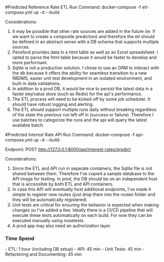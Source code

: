#Predicted Reference Rate ETL
Run Command: docker-compose -f etl-compose.yml up -d --build 

Considerations:
1) It may be possible that other rate sources are added in the future (ie: if we want to create a composite prediction) and therefore the etl should be defined in an abstract sense with a DB schema that supports multiple sources.
2) Pensford provides data in a html table as well as an Excel spreadsheet. I opted to parse the html table because it would be faster to develop and more performant.
3) Sqlite is not a production solution. I chose to use an ORM to interact with the db because it offers the ability for seamless transition to a new RBDMS, easier unit test development in an isolated environment, and built-in data validations.
4) In addition to a prod DB, it would be nice to persist the latest data in a faster key/value store (such as Redis) for the api's performance.
5) The ETL process will need to be kicked off by some job scheduler. It should have robust logging and alerting.
6) The ETL should support multiple runs daily without breaking regardless of the state the previous run left off in (success or failure). Therefore I use batches to categorize the runs and the api will query the latest available batch.

#Predicted Interest Rate API
Run Command: docker-compose -f api-compose.yml up -d --build 

Endpoint: POST http://127.0.0.1:8000/api/interest-rates/predict

Considerations:
1) Since the ETL and API run in separate containers, the Sqlite file is not shared between them. Therefore I've copied a sample database to the API image for testing. In prod, the DB should be on an independent host that is accessible by both ETL and API containers.
2) In case this API will eventually host additional endpoints, I've made it simple to register new routes (just drop them into the routes folder and they will be automatically registered)
3) Unit tests are critical for ensuring the behavior is expected when making changes so I've added a few. Ideally there is a CI/CD pipeline that will execute these tests automatically on each build. For now they can be executed manually using nosetests.
4) A prod app may also need an authorization layer.

<h3>Time Spend</h3>
- ETL: 1 hour (including DB setup)
- API: 45 min
- Unit Tests: 45 min
- Refactoring and Documenting: 45 min
